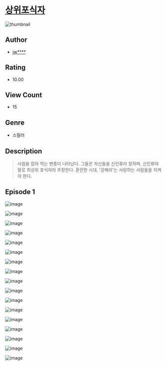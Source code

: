 # [상위포식자](https://comic.naver.com/challenge/list?titleId=811118)
![thumbnail](https://image-comic.pstatic.net/user_contents_data/challenge_comic/2023/05/25/upload_3833179448402863158_480x623.jpeg)

## Author
- [jw****](https://comic.naver.com/artistTitle?id=367207)

## Rating
- 10.00

## View Count
- 15

## Genre
- 스릴러

## Description
> 사람을 잡아 먹는 변종이 나타났다. 그들은 자신들을 신인류라 칭하며, 신인류야말로 최상위 포식자라 주장한다. 혼란한 시대, '강해라'는 사랑하는 사람들을 지켜야 한다.


## Episode 1
![image](https://image-comic.pstatic.net/user_contents_data/challenge_comic/2023/05/25/367207/upload_3486970505560798777.jpeg)

![image](https://image-comic.pstatic.net/user_contents_data/challenge_comic/2023/05/25/367207/upload_7089850212557087841.jpeg)

![image](https://image-comic.pstatic.net/user_contents_data/challenge_comic/2023/05/25/367207/upload_3689635778787567158.jpeg)

![image](https://image-comic.pstatic.net/user_contents_data/challenge_comic/2023/05/25/367207/upload_3616731565795783734.jpeg)

![image](https://image-comic.pstatic.net/user_contents_data/challenge_comic/2023/05/25/367207/upload_7148675196150952761.jpeg)

![image](https://image-comic.pstatic.net/user_contents_data/challenge_comic/2023/05/25/367207/upload_3473511400905193010.jpeg)

![image](https://image-comic.pstatic.net/user_contents_data/challenge_comic/2023/05/25/367207/upload_3474639500576110643.jpeg)

![image](https://image-comic.pstatic.net/user_contents_data/challenge_comic/2023/05/25/367207/upload_3631087914083956793.jpeg)

![image](https://image-comic.pstatic.net/user_contents_data/challenge_comic/2023/05/25/367207/upload_3486125179411719267.jpeg)

![image](https://image-comic.pstatic.net/user_contents_data/challenge_comic/2023/05/25/367207/upload_7089570944441857889.jpeg)

![image](https://image-comic.pstatic.net/user_contents_data/challenge_comic/2023/05/25/367207/upload_3631089194021040182.jpeg)

![image](https://image-comic.pstatic.net/user_contents_data/challenge_comic/2023/05/25/367207/upload_7365186817680303410.jpeg)

![image](https://image-comic.pstatic.net/user_contents_data/challenge_comic/2023/05/25/367207/upload_3918748927913124664.jpeg)

![image](https://image-comic.pstatic.net/user_contents_data/challenge_comic/2023/05/25/367207/upload_3976731463170482530.jpeg)

![image](https://image-comic.pstatic.net/user_contents_data/challenge_comic/2023/05/25/367207/upload_3832620897247901237.jpeg)

![image](https://image-comic.pstatic.net/user_contents_data/challenge_comic/2023/05/25/367207/upload_3546128647099408690.jpeg)

![image](https://image-comic.pstatic.net/user_contents_data/challenge_comic/2023/05/25/367207/upload_7221862173431312695.jpeg)

